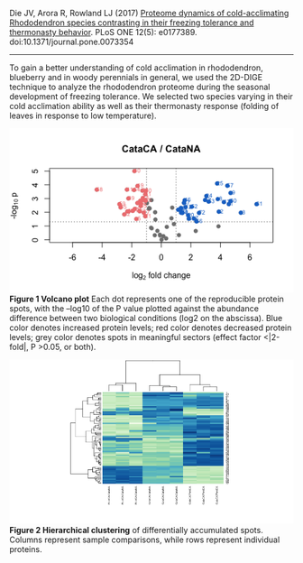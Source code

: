 Die JV, Arora R, Rowland LJ (2017) [Proteome dynamics of cold-acclimating Rhododendron species contrasting in their freezing tolerance 
and thermonasty behavior](http://journals.plos.org/plosone/article?id=10.1371/journal.pone.0177389). PLoS ONE 12(5): e0177389. 
doi:10.1371/journal.pone.0073354    

---  

To gain a better understanding of cold acclimation in rhododendron, blueberry and in woody perennials in general, we used the 2D-DIGE 
technique to analyze the rhododendron proteome during the seasonal development of freezing tolerance. We selected two species varying 
in their cold acclimation ability as well as their thermonasty response (folding of leaves in response to low temperature).

![](rhododendron/figures/RStudio.png)  
**Figure 1 Volcano plot** Each dot represents one of the reproducible protein spots, with the –log10 of the P value plotted against 
the abundance difference between two biological conditions (log2 on the abscissa). Blue color denotes increased protein levels; red color 
denotes decreased protein levels; grey color denotes spots in meaningful sectors (effect factor <|2-fold|, P >0.05, or both).  


![](rhododendron/figures/RStudio2.png)    
**Figure 2 Hierarchical clustering** of differentially accumulated spots. Columns represent sample comparisons, while rows represent 
individual proteins.   
